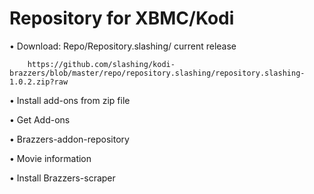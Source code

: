 Repository for XBMC/Kodi
==

•	Download: Repo/Repository.slashing/ current release

        https://github.com/slashing/kodi-brazzers/blob/master/repo/repository.slashing/repository.slashing-1.0.2.zip?raw
  
•	Install add-ons from zip file

•	Get Add-ons

•	Brazzers-addon-repository

•	Movie information

•	Install Brazzers-scraper



